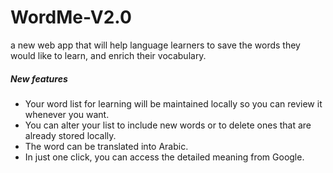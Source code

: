 # WordMe-V2.0
 a new web app that will help language learners to save the words they would like to learn, and enrich their vocabulary.
 <h5>New features </h5>
 <ul>
 <li>Your word list for learning will be maintained locally so you can review it whenever you want. </li>
  <li>You can alter your list to include new words or to delete ones that are already stored locally. </li>
 <li> The word can be translated into Arabic.  </li>
 <li> In just one click, you can access the detailed meaning from Google. </li>
 </ul>
